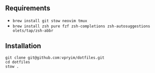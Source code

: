 ## Requirements

- `brew install git stow neovim tmux`
- `brew install zsh pure fzf zsh-completions zsh-autosuggestions olets/tap/zsh-abbr`

## Installation

```
git clone git@github.com:vpryim/dotfiles.git
cd dotfiles
stow .
```
